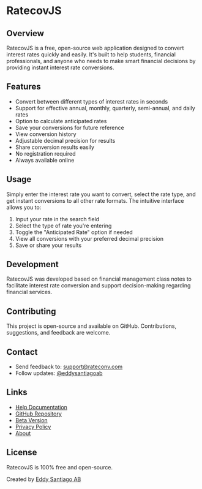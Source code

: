# RatecovJS

## Overview
RatecovJS is a free, open-source web application designed to convert interest rates quickly and easily. It's built to help students, financial professionals, and anyone who needs to make smart financial decisions by providing instant interest rate conversions.

## Features
- Convert between different types of interest rates in seconds
- Support for effective annual, monthly, quarterly, semi-annual, and daily rates
- Option to calculate anticipated rates
- Save your conversions for future reference
- View conversion history
- Adjustable decimal precision for results
- Share conversion results easily
- No registration required
- Always available online

## Usage
Simply enter the interest rate you want to convert, select the rate type, and get instant conversions to all other rate formats. The intuitive interface allows you to:

1. Input your rate in the search field
2. Select the type of rate you're entering
3. Toggle the "Anticipated Rate" option if needed
4. View all conversions with your preferred decimal precision
5. Save or share your results

## Development
RatecovJS was developed based on financial management class notes to facilitate interest rate conversion and support decision-making regarding financial services.

## Contributing
This project is open-source and available on GitHub. Contributions, suggestions, and feedback are welcome.

## Contact
- Send feedback to: [support@rateconv.com](mailto:support@rateconv.com)
- Follow updates: [@eddysantiagoab](https://www.instagram.com/eddysantiagoab/)

## Links
- [Help Documentation](https://docs.rateconv.com/help)
- [GitHub Repository](https://github.com/esabk/RatecovJS)
- [Beta Version](https://beta.rateconv.com)
- [Privacy Policy](https://docs.rateconv.com/privacy)
- [About](https://docs.rateconv.com/about)

## License
RatecovJS is 100% free and open-source.

Created by [Eddy Santiago AB](https://eddysantiagoab.com)